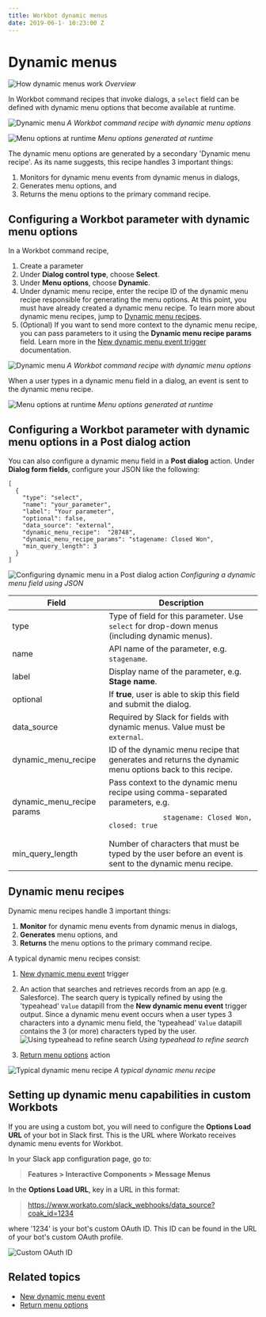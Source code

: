 ```yaml
---
title: Workbot dynamic menus
date: 2019-06-1- 10:23:00 Z
---
```


# Dynamic menus
![How dynamic menus work](~@img/workbot/workbot/how-dynamic-menus-work.png)
*Overview*

In Workbot command recipes that invoke dialogs, a `select` field can be defined with dynamic menu options that become available at runtime.

![Dynamic menu](~@img/workbot/workbot-trigger/dynamic-menu.png/)
*A Workbot command recipe with dynamic menu options*

![Menu options at runtime](~@img/workbot/workbot/menu-options-runtime.gif)
*Menu options generated at runtime*

The dynamic menu options are generated by a secondary 'Dynamic menu recipe'. As its name suggests, this recipe handles 3 important things:

1. Monitors for dynamic menu events from dynamic menus in dialogs,
2. Generates menu options, and
3. Returns the menu options to the primary command recipe.

## Configuring a Workbot parameter with dynamic menu options
In a Workbot command recipe,

1. Create a parameter
2. Under **Dialog control type**, choose **Select**.
3. Under **Menu options**, choose **Dynamic**.
4. Under dynamic menu recipe, enter the recipe ID of the dynamic menu recipe responsible for generating the menu options. At this point, you must have already created a dynamic menu recipe. To learn more about dynamic menu recipes, jump to [Dynamic menu recipes](#dynamic-menu-recipes).
5. (Optional) If you want to send more context to the dynamic menu recipe, you can pass parameters to it using the **Dynamic menu recipe params** field. Learn more in the [New dynamic menu event trigger](/workbot/workbot-triggers.md#command-input-fields) documentation.

![Dynamic menu](~@img/workbot/workbot-trigger/dynamic-menu.png/)
*A Workbot command recipe with dynamic menu options*

When a user types in a dynamic menu field in a dialog, an event is sent to the dynamic menu recipe.

![Menu options at runtime](~@img/workbot/workbot/menu-options-runtime.gif)
*Menu options generated at runtime*

## Configuring a Workbot parameter with dynamic menu options in a Post dialog action
You can also configure a dynamic menu field in a **Post dialog** action. Under **Dialog form fields**, configure your JSON like the following:

```
[
  {
    "type": "select",
    "name": "your_parameter",
    "label": "Your parameter",
    "optional": false,
    "data_source": "external",
    "dynamic_menu_recipe":  "28748",
    "dynamic_menu_recipe_params": "stagename: Closed Won",
    "min_query_length": 3
  }
]
```

![Configuring dynamic menu in a Post dialog action](~@img/workbot/workbot/dynamic-menu-post-dialog.png)
*Configuring a dynamic menu field using JSON*

<table class="unchanged rich-diff-level-one">
    <thead>
        <tr>
            <th>Field</th>
            <th>Description</th>
        </tr>
    </thead>
    <tbody>
        <tr>
            <td>type</td>
            <td>
              Type of field for this parameter. Use <code>select</code> for drop-down menus (including dynamic menus).
            </td>
        </tr>
        <tr>
            <td>name</td>
            <td>
              API name of the parameter, e.g. <code>stagename</code>.
            </td>
        </tr>
        <tr>
            <td>label</td>
            <td>Display name of the parameter, e.g. <b>Stage name</b>.
            </td>
        </tr>
        <tr>
            <td>optional</td>
            <td>
              If <b>true</b>, user is able to skip this field and submit the dialog.
            </td>
        </tr>
        <tr>
            <td>data_source</td>
            <td>
              Required by Slack for fields with dynamic menus. Value must be <code>external</code>.
            </td>
        </tr>
        <tr>
            <td>dynamic_menu_recipe</td>
            <td>
              ID of the dynamic menu recipe that generates and returns the dynamic menu options back to this recipe.
            </td>
        </tr>
        <tr>
            <td>dynamic_menu_recipe params</td>
            <td>
              Pass context to the dynamic menu recipe using comma-separated parameters, e.g. <br><pre>
              <code>stagename: Closed Won, closed: true</code></pre>
            </td>
        </tr>
        <tr>
            <td>min_query_length</td>
            <td>
              Number of characters that must be typed by the user before an event is sent to the dynamic menu recipe.
            </td>
        </tr>
    </tbody>
</table>

## Dynamic menu recipes
Dynamic menu recipes handle 3 important things:

1. **Monitor** for dynamic menu events from dynamic menus in dialogs,
2. **Generates** menu options, and
3. **Returns** the menu options to the primary command recipe.

A typical dynamic menu recipes consist:

1. [New dynamic menu event](/workbot/workbot-triggers.md#new-dynamic-menu-event) trigger
2. An action that searches and retrieves records from an app (e.g. Salesforce). The search query is typically refined by using the 'typeahead' `Value` datapill from the **New dynamic menu event** trigger output.
Since a dynamic menu event occurs when a user types 3 characters into a dynamic menu field, the 'typeahead' `Value` datapill contains the 3 (or more) characters typed by the user.
![Using `typeahead` to refine search](~@img/workbot/workbot/using-typeahead-to-refine-search.png)
*Using typeahead to refine search*

3. [Return menu options](/workbot/workbot-actions.md#return-menu-options) action

![Typical dynamic menu recipe](~@img/workbot/workbot/typical-dynamic-menu-recipe.png)
*A typical dynamic menu recipe*

## Setting up dynamic menu capabilities in custom Workbots
If you are using a custom bot, you will need to configure the **Options Load URL** of your bot in Slack first. This is the URL where Workato receives dynamic menu events for Workbot.

In your Slack app configuration page, go to:
> **Features > Interactive Components > Message Menus**

In the **Options Load URL**, key in a URL in this format:
> https://www.workato.com/slack_webhooks/data_source?coak_id=1234

where '1234' is your bot's custom OAuth ID. This ID can be found in the URL of your bot's custom OAuth profile.

![Custom OAuth ID](~@img/workbot/workbot/custom-oauth-id.png)

## Related topics
- [New dynamic menu event](/workbot/workbot-triggers.md#new-dynamic-menu-event)
- [Return menu options](/workbot/workbot-actions.md#return-menu-options)
